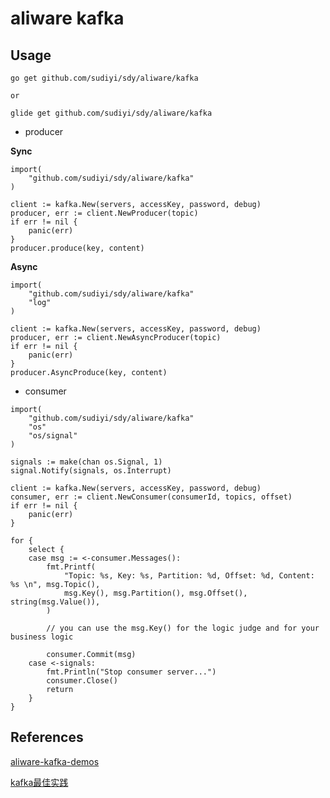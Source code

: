 # aliware kafka

## Usage

```
go get github.com/sudiyi/sdy/aliware/kafka

or 

glide get github.com/sudiyi/sdy/aliware/kafka
```

* producer


**Sync**

```
import(
    "github.com/sudiyi/sdy/aliware/kafka"
)

client := kafka.New(servers, accessKey, password, debug)
producer, err := client.NewProducer(topic)
if err != nil {
    panic(err)
}
producer.produce(key, content)
```


**Async**

```
import(
    "github.com/sudiyi/sdy/aliware/kafka"
    "log"
)

client := kafka.New(servers, accessKey, password, debug)
producer, err := client.NewAsyncProducer(topic)
if err != nil {
    panic(err)
}
producer.AsyncProduce(key, content)
```

* consumer
```
import(
    "github.com/sudiyi/sdy/aliware/kafka"
    "os"
    "os/signal"
)

signals := make(chan os.Signal, 1)
signal.Notify(signals, os.Interrupt)

client := kafka.New(servers, accessKey, password, debug)
consumer, err := client.NewConsumer(consumerId, topics, offset)
if err != nil {
    panic(err)
}

for {
    select {
    case msg := <-consumer.Messages():
        fmt.Printf(
            "Topic: %s, Key: %s, Partition: %d, Offset: %d, Content: %s \n", msg.Topic(),
            msg.Key(), msg.Partition(), msg.Offset(), string(msg.Value()),
        )
        
        // you can use the msg.Key() for the logic judge and for your business logic
        
        consumer.Commit(msg)
    case <-signals:
        fmt.Println("Stop consumer server...")
        consumer.Close()
        return
    }
}
```

## References

[aliware-kafka-demos](https://github.com/AliwareMQ/aliware-kafka-demos/kafka-go-demo)

[kafka最佳实践](https://help.aliyun.com/document_detail/60691.html?spm=5176.product29530.6.609.FpkKHb)